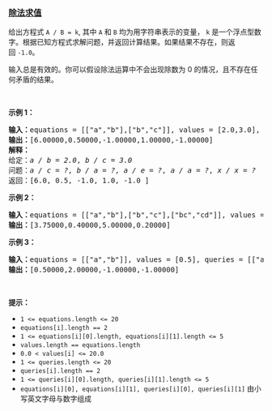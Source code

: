 ### [除法求值](https://leetcode-cn.com/problems/evaluate-division)

<p>给出方程式&nbsp;<code>A / B = k</code>, 其中&nbsp;<code>A</code> 和&nbsp;<code>B</code> 均为用字符串表示的变量，&nbsp;<code>k</code> 是一个浮点型数字。根据已知方程式求解问题，并返回计算结果。如果结果不存在，则返回&nbsp;<code>-1.0</code>。</p>

<p>输入总是有效的。你可以假设除法运算中不会出现除数为 0 的情况，且不存在任何矛盾的结果。</p>

<p>&nbsp;</p>

<p><strong>示例 1：</strong></p>

<pre><strong>输入：</strong>equations = [[&quot;a&quot;,&quot;b&quot;],[&quot;b&quot;,&quot;c&quot;]], values = [2.0,3.0], queries = [[&quot;a&quot;,&quot;c&quot;],[&quot;b&quot;,&quot;a&quot;],[&quot;a&quot;,&quot;e&quot;],[&quot;a&quot;,&quot;a&quot;],[&quot;x&quot;,&quot;x&quot;]]
<strong>输出：</strong>[6.00000,0.50000,-1.00000,1.00000,-1.00000]
<strong>解释：</strong>
给定：<em>a / b = 2.0</em>, <em>b / c = 3.0</em>
问题：<em>a / c = ?</em>, <em>b / a = ?</em>, <em>a / e = ?</em>, <em>a / a = ?</em>, <em>x / x = ?</em>
返回：[6.0, 0.5, -1.0, 1.0, -1.0 ]
</pre>

<p><strong>示例 2：</strong></p>

<pre><strong>输入：</strong>equations = [[&quot;a&quot;,&quot;b&quot;],[&quot;b&quot;,&quot;c&quot;],[&quot;bc&quot;,&quot;cd&quot;]], values = [1.5,2.5,5.0], queries = [[&quot;a&quot;,&quot;c&quot;],[&quot;c&quot;,&quot;b&quot;],[&quot;bc&quot;,&quot;cd&quot;],[&quot;cd&quot;,&quot;bc&quot;]]
<strong>输出：</strong>[3.75000,0.40000,5.00000,0.20000]
</pre>

<p><strong>示例 3：</strong></p>

<pre><strong>输入：</strong>equations = [[&quot;a&quot;,&quot;b&quot;]], values = [0.5], queries = [[&quot;a&quot;,&quot;b&quot;],[&quot;b&quot;,&quot;a&quot;],[&quot;a&quot;,&quot;c&quot;],[&quot;x&quot;,&quot;y&quot;]]
<strong>输出：</strong>[0.50000,2.00000,-1.00000,-1.00000]
</pre>

<p>&nbsp;</p>

<p><strong>提示：</strong></p>

<ul>
	<li><code>1 &lt;= equations.length &lt;= 20</code></li>
	<li><code>equations[i].length == 2</code></li>
	<li><code>1 &lt;= equations[i][0].length, equations[i][1].length &lt;= 5</code></li>
	<li><code>values.length ==&nbsp;equations.length</code></li>
	<li><code>0.0 &lt;&nbsp;values[i] &lt;= 20.0</code></li>
	<li><code>1 &lt;= queries.length &lt;= 20</code></li>
	<li><code>queries[i].length == 2</code></li>
	<li><code>1 &lt;= queries[i][0].length, queries[i][1].length &lt;= 5</code></li>
	<li><code>equations[i][0], equations[i][1],&nbsp;queries[i][0], queries[i][1]</code> 由小写英文字母与数字组成</li>
</ul>
